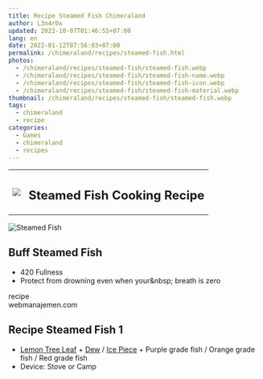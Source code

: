 ```yaml
---
title: Recipe Steamed Fish Chimeraland
author: L3n4r0x
updated: 2022-10-07T01:46:55+07:00
lang: en
date: 2022-01-12T07:56:03+07:00
permalink: /chimeraland/recipes/steamed-fish.html
photos:
  - /chimeraland/recipes/steamed-fish/steamed-fish.webp
  - /chimeraland/recipes/steamed-fish/steamed-fish-name.webp
  - /chimeraland/recipes/steamed-fish/steamed-fish-icon.webp
  - /chimeraland/recipes/steamed-fish/steamed-fish-material.webp
thumbnail: /chimeraland/recipes/steamed-fish/steamed-fish.webp
tags:
  - chimeraland
  - recipe
categories:
  - Games
  - chimeraland
  - recipes
---
```


<section id="bootstrap-wrapper">
  <link
    rel="stylesheet"
    href="https://rawcdn.githack.com/dimaslanjaka/Web-Manajemen/870a349/css/bootstrap-5-3-0-alpha3-wrapper.css"
  />
  <div class="row mb-2">
    <div class="col-md-12 mb-2">
      <table class="table" id="post-info">
        <tbody>
          <tr>
            <td>
              <img
                class="d-inline-block me-2"
                src="/chimeraland/recipes/steamed-fish/steamed-fish-icon.webp"
                width="auto"
                height="auto"
              />
            </td>
            <td><h1 class="fs-5">Steamed Fish Cooking Recipe</h1></td>
          </tr>
        </tbody>
      </table>
    </div>
  </div>
  <div class="card mb-2 bg-dark text-light">
    <div class="row g-0">
      <div class="col-sm-4 position-relative mb-2">
        <img
          src="/chimeraland/recipes/steamed-fish/steamed-fish-material.webp"
          class="card-img fit-cover w-100 h-100"
          alt="Steamed Fish"
          data-fancybox="true"
        />
      </div>
      <div class="col-sm-8 mb-2">
        <div class="card-body">
          <h2 class="card-title fs-5">Buff Steamed Fish</h2>
          <div class="card-text">
            <ul>
              <li>420 Fullness</li>
              <li>
                Protect from drowning even when your&amp;nbsp; breath is zero
              </li>
            </ul>
          </div>
          <span class="badge rounded-pill">recipe</span>
        </div>
        <div class="card-footer text-end text-muted">webmanajemen.com</div>
      </div>
    </div>
  </div>
  <div class="row mb-2">
    <div class="col-12 col-lg-6 recipe-item mb-2">
      <div class="card bg-dark text-light">
        <div class="card-body">
          <h2 class="card-title fs-5">Recipe Steamed Fish 1</h2>
          <div class="card-text">
            <ul>
              <li>
                <a
                  class="text-decoration-none text-primary"
                  href="/chimeraland/materials/lemon-tree-leaf.html"
                  >Lemon Tree Leaf</a
                ><span> + </span
                ><a
                  class="text-decoration-none text-primary"
                  href="/chimeraland/materials/dew.html"
                  >Dew</a
                ><span> / </span
                ><a
                  class="text-decoration-none text-primary"
                  href="/chimeraland/materials/ice-piece.html"
                  >Ice Piece</a
                ><span> + </span>Purple grade fish<span> / </span>Orange grade
                fish<span> / </span>Red grade fish
              </li>
              <li>Device: Stove or Camp</li>
            </ul>
          </div>
        </div>
      </div>
    </div>
  </div>
</section>